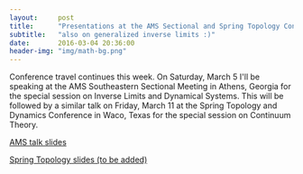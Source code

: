 ```yaml
---
layout:     post
title:      "Presentations at the AMS Sectional and Spring Topology Conferences"
subtitle:   "also on generalized inverse limits :)"
date:       2016-03-04 20:36:00
header-img: "img/math-bg.png"
---
```


Conference travel continues this week. On Saturday, March 5 I'll be speaking
at the AMS Southeastern Sectional Meeting in Athens, Georgia
for the special session on
Inverse Limits and Dynamical Systems. This will
be followed by a similar talk on Friday, March
11 at the Spring Topology and Dynamics Conference in Waco, Texas for
the special session on Continuum Theory.

[AMS talk slides](http://stevenclontz.github.io/ams-sectional-presentation-20160305/#/)

[Spring Topology slides (to be added)](#)